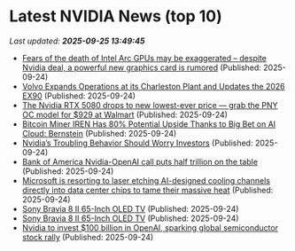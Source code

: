 # Latest NVIDIA News (top 10)
_Last updated: **2025-09-25 13:49:45**_

- [Fears of the death of Intel Arc GPUs may be exaggerated – despite Nvidia deal, a powerful new graphics card is rumored](https://www.techradar.com/computing/gpu/fears-of-death-of-intel-arc-gpus-may-be-exaggerated-despite-nvidia-deal-a-powerful-new-graphics-card-is-rumored) (Published: 2025-09-24)
- [Volvo Expands Operations at its Charleston Plant and Updates the 2026 EX90](https://cleantechnica.com/2025/09/24/volvo-expands-operations-at-its-charleston-plant-and-updates-the-2026-ex90/) (Published: 2025-09-24)
- [The Nvidia RTX 5080 drops to new lowest-ever price — grab the PNY OC model for $929 at Walmart](https://www.tomshardware.com/pc-components/the-nvidia-rtx-5080-drops-to-new-lowest-ever-price-grab-the-pny-oc-model-for-usd929-at-walmart) (Published: 2025-09-24)
- [Bitcoin Miner IREN Has 80% Potential Upside Thanks to Big Bet on AI Cloud: Bernstein](https://www.coindesk.com/markets/2025/09/24/bitcoin-miner-iren-has-80-potential-upside-thanks-to-big-bet-on-ai-cloud-bernstein) (Published: 2025-09-24)
- [Nvidia’s Troubling Behavior Should Worry Investors](https://biztoc.com/x/1025fe93cef2e073) (Published: 2025-09-24)
- [Bank of America Nvidia-OpenAI call puts half trillion on the table](https://biztoc.com/x/acb37ab5b3e739f2) (Published: 2025-09-24)
- [Microsoft is resorting to laser etching AI-designed cooling channels directly into data center chips to tame their massive heat](https://www.pcgamer.com/hardware/cooling/microsoft-is-resorting-to-laser-etching-ai-designed-cooling-channels-directly-into-data-center-chips-to-tame-their-massive-heat/) (Published: 2025-09-24)
- [Sony Bravia 8 II 65-Inch OLED TV](https://uk.pcmag.com/tvs/160229/sony-bravia-8-ii-65-inch-oled-tv) (Published: 2025-09-24)
- [Sony Bravia 8 II 65-Inch OLED TV](https://me.pcmag.com/en/tvs/32412/sony-bravia-8-ii-65-inch-oled-tv) (Published: 2025-09-24)
- [Nvidia to invest $100 billion in OpenAI, sparking global semiconductor stock rally](https://techpinions.com/nvidia-to-invest-100-billion-in-openai-sparking-global-semiconductor-stock-rally/) (Published: 2025-09-24)
